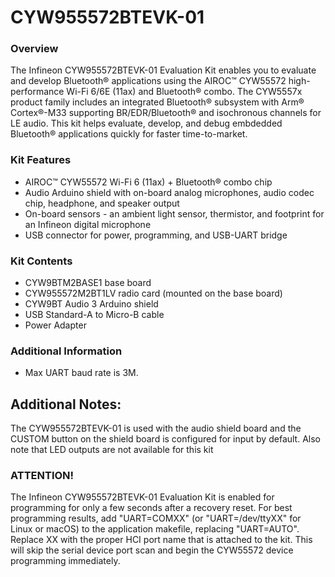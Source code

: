 # CYW955572BTEVK-01

### Overview

The Infineon CYW955572BTEVK-01 Evaluation Kit enables you to evaluate and develop Bluetooth&#174; applications using the AIROC&#8482; CYW55572 high-performance Wi-Fi 6/6E (11ax) and Bluetooth&#174; combo. The CYW5557x product family includes an integrated Bluetooth&#174; subsystem with Arm&#174; Cortex&#174;-M33 supporting BR/EDR/Bluetooth&#174; and isochronous channels for LE audio. This kit helps evaluate, develop, and debug embdedded Bluetooth&#174; applications quickly for faster time-to-market.

### Kit Features

* AIROC&#8482; CYW55572 Wi-Fi 6 (11ax) + Bluetooth&#174; combo chip
* Audio Arduino shield with on-board analog microphones, audio codec chip, headphone, and speaker output
* On-board sensors - an ambient light sensor, thermistor, and footprint for an Infineon digital microphone
* USB connector for power, programming, and USB-UART bridge

### Kit Contents

* CYW9BTM2BASE1 base board
* CYW955572M2BT1LV radio card (mounted on the base board)
* CYW9BT Audio 3 Arduino shield
* USB Standard-A to Micro-B cable
* Power Adapter

### Additional Information

* Max UART baud rate is 3M.

## Additional Notes:
The CYW955572BTEVK-01 is used with the audio shield board and the CUSTOM button on the shield board is configured for input by default. Also note that LED outputs are not available for this kit

### ATTENTION!

The Infineon CYW955572BTEVK-01 Evaluation Kit is enabled for programming for only a few seconds after a recovery reset. For best programming results, add "UART=COMXX" (or "UART=/dev/ttyXX" for Linux or macOS) to the application makefile, replacing "UART=AUTO". Replace XX with the proper HCI port name that is attached to the kit. This will skip the serial device port scan and begin the CYW55572 device programming immediately.
